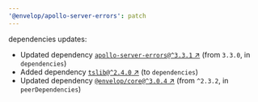 ```yaml
---
'@envelop/apollo-server-errors': patch
---
```

dependencies updates:
  - Updated dependency [`apollo-server-errors@^3.3.1` ↗︎](https://www.npmjs.com/package/apollo-server-errors/v/3.3.1) (from `3.3.0`, in `dependencies`)
  - Added dependency [`tslib@^2.4.0` ↗︎](https://www.npmjs.com/package/tslib/v/2.4.0) (to `dependencies`)
  - Updated dependency [`@envelop/core@^3.0.4` ↗︎](https://www.npmjs.com/package/@envelop/core/v/3.0.4) (from `^2.3.2`, in `peerDependencies`)
